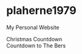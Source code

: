 # plaherne1979
My Personal Website
<!DOCTYPE html>
<html lang="en">
<head>
  <meta charset="UTF-8">
  <title>My Countdown Timers</title>
</head>
<body>
  <!-- Countdown Timer 1 -->
  <div class="container">
    <div class="header">Christmas Countdown</div>
    <div id="countdown1"></div>
  </div>

  <!-- Countdown Timer 2 -->
  <div class="container">
    <div class="header">Countdown to The Bers</div>
    <div id="countdown2"></div>
  </div>

  <!-- Add the countdown JavaScript code here or link to an external file if you separate it -->
</body>
</html>
